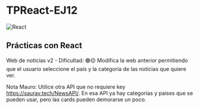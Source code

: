 # TPReact-EJ12

![React](https://diatomenterprises.com/wp-content/uploads/2022/09/reactJS_logo.jpeg)


## Prácticas con React

Web de noticias v2 - Dificultad: 🟢🟡
Modifica la web anterior permitiendo que el usuario seleccione el país y la
categoría de las noticias que quiere ver.

Nota Mauro: Utilice otra API que no requiere key https://saurav.tech/NewsAPI/. En esa API ya hay categorias y paises que se pueden usar, pero las cards pueden demorarse un poco.